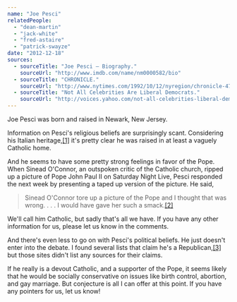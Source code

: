 ```yaml
---
name: "Joe Pesci"
relatedPeople:
  - "dean-martin"
  - "jack-white"
  - "fred-astaire"
  - "patrick-swayze"
date: "2012-12-18"
sources:
  - sourceTitle: "Joe Pesci – Biography."
    sourceUrl: "http://www.imdb.com/name/nm0000582/bio"
  - sourceTitle: "CHRONICLE."
    sourceUrl: "http://www.nytimes.com/1992/10/12/nyregion/chronicle-479092.html"
  - sourceTitle: "Not All Celebrities Are Liberal Democrats."
    sourceUrl: "http://voices.yahoo.com/not-all-celebrities-liberal-democrats-4980894.html?cat=27"
---
```


Joe Pesci was born and raised in Newark, New Jersey.

Information on Pesci's religious beliefs are surprisingly scant. Considering his Italian heritage,<a class="source-citation" href="#http://www.imdb.com/name/nm0000582/bio" title="Joe Pesci – Biography.">[1]</a> it's pretty clear he was raised in at least a vaguely Catholic home.

And he seems to have some pretty strong feelings in favor of the Pope. When Sinead O'Connor, an outspoken critic of the Catholic church, ripped up a picture of Pope John Paul II on Saturday Night Live, Pesci responded the next week by presenting a taped up version of the picture. He said,

>Sinead O'Connor tore up a picture of the Pope and I thought that was wrong. . . . I would have gave her such a smack.<a class="source-citation" href="#http://www.nytimes.com/1992/10/12/nyregion/chronicle-479092.html" title="CHRONICLE.">[2]</a>

We'll call him Catholic, but sadly that's all we have. If you have any other information for us, please let us know in the comments.

And there's even less to go on with Pesci's political beliefs. He just doesn't enter into the debate. I found several lists that claim he's a Republican,<a class="source-citation" href="#http://voices.yahoo.com/not-all-celebrities-liberal-democrats-4980894.html?cat=27" title="Not All Celebrities Are Liberal Democrats.">[3]</a> but those sites didn't list any sources for their claims.

If he really is a devout Catholic, and a supporter of the Pope, it seems likely that he would be socially conservative on issues like birth control, abortion, and gay marriage. But conjecture is all I can offer at this point. If you have any pointers for us, let us know!